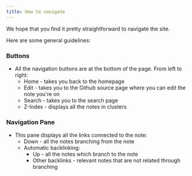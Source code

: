 ```yaml
---
title: How to navigate
---
```


We hope that you find it pretty straightforward to navigate the site. 

Here are some general guidelines: 

### Buttons

* All the navigation buttons are at the bottom of the page. From left to right:
  * Home - takes you back to the homepage
  * Edit - takes you to the Github source page where you can edit the note you're on
  * Search - takes you to the search page
  * Z-Index - displays all the notes in clusters

### Navigation Pane

* This pane displays all the links connected to the note:
  * Down - all the notes branching from the note
  * Automatic backlinking:
    * Up - all the notes which branch to the note
    * Other backlinks - relevant notes that are not related through branching